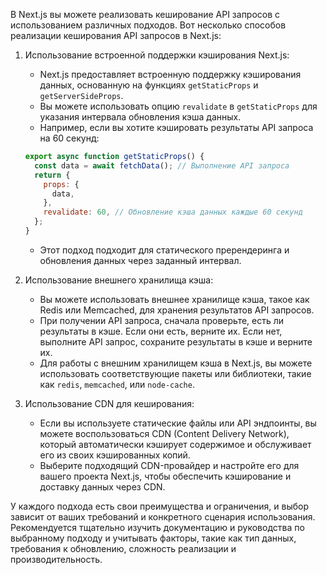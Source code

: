 В Next.js вы можете реализовать кеширование API запросов с использованием различных подходов. Вот несколько способов реализации кеширования API запросов в Next.js:

1. Использование встроенной поддержки кэширования Next.js:
   - Next.js предоставляет встроенную поддержку кэширования данных, основанную на функциях `getStaticProps` и `getServerSideProps`.
   - Вы можете использовать опцию `revalidate` в `getStaticProps` для указания интервала обновления кэша данных.
   - Например, если вы хотите кэшировать результаты API запроса на 60 секунд:

   ```jsx
   export async function getStaticProps() {
     const data = await fetchData(); // Выполнение API запроса
     return {
       props: {
         data,
       },
       revalidate: 60, // Обновление кэша данных каждые 60 секунд
     };
   }
   ```

   - Этот подход подходит для статического пререндеринга и обновления данных через заданный интервал.

2. Использование внешнего хранилища кэша:
   - Вы можете использовать внешнее хранилище кэша, такое как Redis или Memcached, для хранения результатов API запросов.
   - При получении API запроса, сначала проверьте, есть ли результаты в кэше. Если они есть, верните их. Если нет, выполните API запрос, сохраните результаты в кэше и верните их.
   - Для работы с внешним хранилищем кэша в Next.js, вы можете использовать соответствующие пакеты или библиотеки, такие как `redis`, `memcached`, или `node-cache`.

3. Использование CDN для кеширования:
   - Если вы используете статические файлы или API эндпоинты, вы можете воспользоваться CDN (Content Delivery Network), который автоматически кэширует содержимое и обслуживает его из своих кэшированных копий.
   - Выберите подходящий CDN-провайдер и настройте его для вашего проекта Next.js, чтобы обеспечить кэширование и доставку данных через CDN.

У каждого подхода есть свои преимущества и ограничения, и выбор зависит от ваших требований и конкретного сценария использования. Рекомендуется тщательно изучить документацию и руководства по выбранному подходу и учитывать факторы, такие как тип данных, требования к обновлению, сложность реализации и производительность.